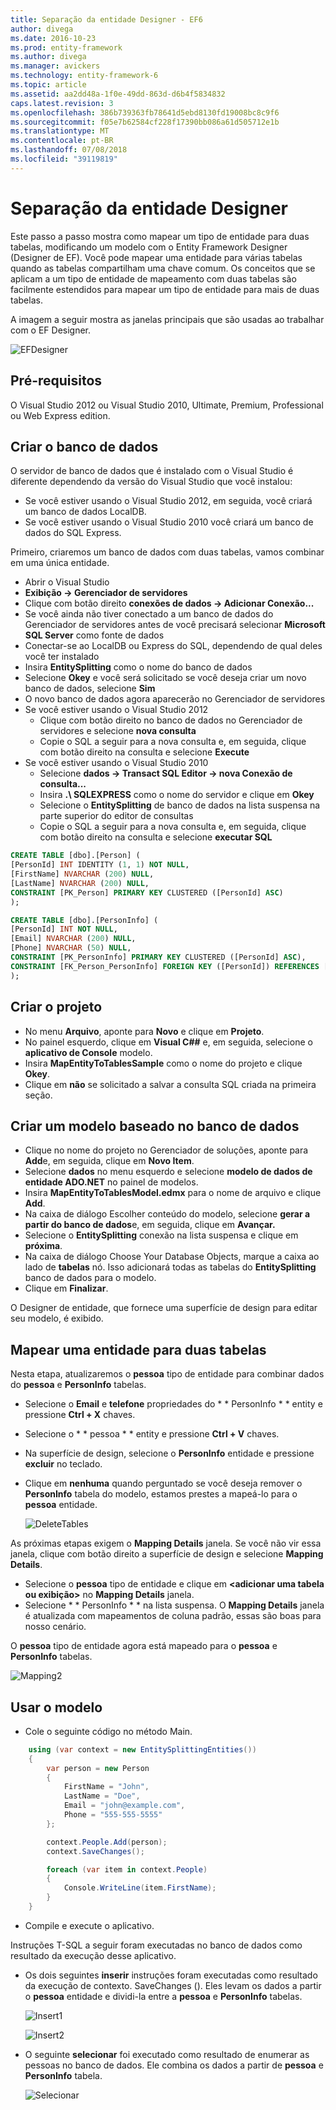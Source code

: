 ```yaml
---
title: Separação da entidade Designer - EF6
author: divega
ms.date: 2016-10-23
ms.prod: entity-framework
ms.author: divega
ms.manager: avickers
ms.technology: entity-framework-6
ms.topic: article
ms.assetid: aa2dd48a-1f0e-49dd-863d-d6b4f5834832
caps.latest.revision: 3
ms.openlocfilehash: 386b739363fb78641d5ebd8130fd19008bc8c9f6
ms.sourcegitcommit: f05e7b62584cf228f17390bb086a61d505712e1b
ms.translationtype: MT
ms.contentlocale: pt-BR
ms.lasthandoff: 07/08/2018
ms.locfileid: "39119819"
---
```

# <a name="designer-entity-splitting"></a>Separação da entidade Designer
Este passo a passo mostra como mapear um tipo de entidade para duas tabelas, modificando um modelo com o Entity Framework Designer (Designer de EF). Você pode mapear uma entidade para várias tabelas quando as tabelas compartilham uma chave comum. Os conceitos que se aplicam a um tipo de entidade de mapeamento com duas tabelas são facilmente estendidos para mapear um tipo de entidade para mais de duas tabelas.

A imagem a seguir mostra as janelas principais que são usadas ao trabalhar com o EF Designer.

![EFDesigner](~/ef6/media/efdesigner.png)

## <a name="prerequisites"></a>Pré-requisitos

O Visual Studio 2012 ou Visual Studio 2010, Ultimate, Premium, Professional ou Web Express edition.

## <a name="create-the-database"></a>Criar o banco de dados

O servidor de banco de dados que é instalado com o Visual Studio é diferente dependendo da versão do Visual Studio que você instalou:

-   Se você estiver usando o Visual Studio 2012, em seguida, você criará um banco de dados LocalDB.
-   Se você estiver usando o Visual Studio 2010 você criará um banco de dados do SQL Express.

Primeiro, criaremos um banco de dados com duas tabelas, vamos combinar em uma única entidade.

-   Abrir o Visual Studio
-   **Exibição -&gt; Gerenciador de servidores**
-   Clique com botão direito **conexões de dados -&gt; Adicionar Conexão...**
-   Se você ainda não tiver conectado a um banco de dados do Gerenciador de servidores antes de você precisará selecionar **Microsoft SQL Server** como fonte de dados
-   Conectar-se ao LocalDB ou Express do SQL, dependendo de qual deles você ter instalado
-   Insira **EntitySplitting** como o nome do banco de dados
-   Selecione **Okey** e você será solicitado se você deseja criar um novo banco de dados, selecione **Sim**
-   O novo banco de dados agora aparecerão no Gerenciador de servidores
-   Se você estiver usando o Visual Studio 2012
    -   Clique com botão direito no banco de dados no Gerenciador de servidores e selecione **nova consulta**
    -   Copie o SQL a seguir para a nova consulta e, em seguida, clique com botão direito na consulta e selecione **Execute**
-   Se você estiver usando o Visual Studio 2010
    -   Selecione **dados -&gt; Transact SQL Editor -&gt; nova Conexão de consulta...**
    -   Insira **.\\ SQLEXPRESS** como o nome do servidor e clique em **Okey**
    -   Selecione o **EntitySplitting** de banco de dados na lista suspensa na parte superior do editor de consultas
    -   Copie o SQL a seguir para a nova consulta e, em seguida, clique com botão direito na consulta e selecione **executar SQL**

``` SQL
CREATE TABLE [dbo].[Person] (
[PersonId] INT IDENTITY (1, 1) NOT NULL,
[FirstName] NVARCHAR (200) NULL,
[LastName] NVARCHAR (200) NULL,
CONSTRAINT [PK_Person] PRIMARY KEY CLUSTERED ([PersonId] ASC)
);

CREATE TABLE [dbo].[PersonInfo] (
[PersonId] INT NOT NULL,
[Email] NVARCHAR (200) NULL,
[Phone] NVARCHAR (50) NULL,
CONSTRAINT [PK_PersonInfo] PRIMARY KEY CLUSTERED ([PersonId] ASC),
CONSTRAINT [FK_Person_PersonInfo] FOREIGN KEY ([PersonId]) REFERENCES [dbo].[Person] ([PersonId]) ON DELETE CASCADE
);
```

## <a name="create-the-project"></a>Criar o projeto

-   No menu **Arquivo**, aponte para **Novo** e clique em **Projeto**.
-   No painel esquerdo, clique em **Visual C#\#** e, em seguida, selecione o **aplicativo de Console** modelo.
-   Insira **MapEntityToTablesSample** como o nome do projeto e clique **Okey**.
-   Clique em **não** se solicitado a salvar a consulta SQL criada na primeira seção.

## <a name="create-a-model-based-on-the-database"></a>Criar um modelo baseado no banco de dados

-   Clique no nome do projeto no Gerenciador de soluções, aponte para **Add**e, em seguida, clique em **Novo Item**.
-   Selecione **dados** no menu esquerdo e selecione **modelo de dados de entidade ADO.NET** no painel de modelos.
-   Insira **MapEntityToTablesModel.edmx** para o nome de arquivo e clique **Add**.
-   Na caixa de diálogo Escolher conteúdo do modelo, selecione **gerar a partir do banco de dados**e, em seguida, clique em **Avançar.**
-   Selecione o **EntitySplitting** conexão na lista suspensa e clique em **próxima**.
-   Na caixa de diálogo Choose Your Database Objects, marque a caixa ao lado de **tabelas** nó.
    Isso adicionará todas as tabelas do **EntitySplitting** banco de dados para o modelo.
-   Clique em **Finalizar**.

O Designer de entidade, que fornece uma superfície de design para editar seu modelo, é exibido.

## <a name="map-an-entity-to-two-tables"></a>Mapear uma entidade para duas tabelas

Nesta etapa, atualizaremos o **pessoa** tipo de entidade para combinar dados do **pessoa** e **PersonInfo** tabelas.

-   Selecione o **Email** e **telefone** propriedades do * * PersonInfo * * entity e pressione **Ctrl + X** chaves.
-   Selecione o * * pessoa * * entity e pressione **Ctrl + V** chaves.
-   Na superfície de design, selecione o **PersonInfo** entidade e pressione **excluir** no teclado.
-   Clique em **nenhuma** quando perguntado se você deseja remover o **PersonInfo** tabela do modelo, estamos prestes a mapeá-lo para o **pessoa** entidade.

    ![DeleteTables](~/ef6/media/deletetables.png)

As próximas etapas exigem o **Mapping Details** janela. Se você não vir essa janela, clique com botão direito a superfície de design e selecione **Mapping Details**.

-   Selecione o **pessoa** tipo de entidade e clique em **&lt;adicionar uma tabela ou exibição&gt;** no **Mapping Details** janela.
-   Selecione * * PersonInfo * * na lista suspensa.
    O **Mapping Details** janela é atualizada com mapeamentos de coluna padrão, essas são boas para nosso cenário.

O **pessoa** tipo de entidade agora está mapeado para o **pessoa** e **PersonInfo** tabelas.

![Mapping2](~/ef6/media/mapping2.png)

## <a name="use-the-model"></a>Usar o modelo

-   Cole o seguinte código no método Main.

``` csharp
    using (var context = new EntitySplittingEntities())
    {
        var person = new Person
        {
            FirstName = "John",
            LastName = "Doe",
            Email = "john@example.com",
            Phone = "555-555-5555"
        };

        context.People.Add(person);
        context.SaveChanges();

        foreach (var item in context.People)
        {
            Console.WriteLine(item.FirstName);
        }
    }
```

-   Compile e execute o aplicativo.

Instruções T-SQL a seguir foram executadas no banco de dados como resultado da execução desse aplicativo. 

-   Os dois seguintes **inserir** instruções foram executadas como resultado da execução de contexto. SaveChanges (). Eles levam os dados a partir o **pessoa** entidade e dividi-la entre a **pessoa** e **PersonInfo** tabelas.

    ![Insert1](~/ef6/media/insert1.png)

    ![Insert2](~/ef6/media/insert2.png)
-   O seguinte **selecionar** foi executado como resultado de enumerar as pessoas no banco de dados. Ele combina os dados a partir de **pessoa** e **PersonInfo** tabela.

    ![Selecionar](~/ef6/media/select.png)

